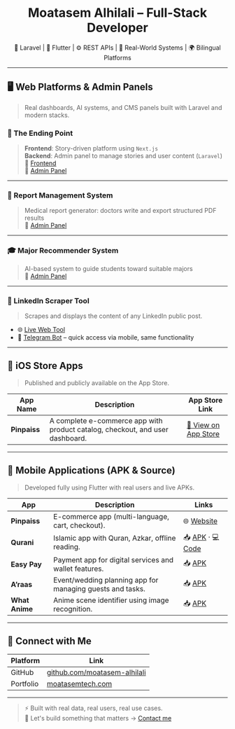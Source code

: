 <h1 align="center">Moatasem Alhilali – Full-Stack Developer</h1>

<p align="center">
  🧠 Laravel | 📱 Flutter | ⚙️ REST APIs | 🧪 Real-World Systems | 🌍 Bilingual Platforms
</p>

---

## 🖥️ Web Platforms & Admin Panels

> Real dashboards, AI systems, and CMS panels built with Laravel and modern stacks.

### 🌌 The Ending Point  
> **Frontend**: Story-driven platform using `Next.js`  
> **Backend**: Admin panel to manage stories and user content (`Laravel`)  
🔗 [Frontend](https://the-ending-point-front.vercel.app)  
🔐 [Admin Panel](https://test.moatasemtech.com/admin/login)

---

### 📑 Report Management System  
> Medical report generator: doctors write and export structured PDF results  
🔐 [Admin Panel](https://ecommerce.moatasemtech.com/admin/users)

---

### 🎓 Major Recommender System  
> AI-based system to guide students toward suitable majors  
🔐 [Admin Panel](http://findmajor.moatasemtech.com/admin)

---

### 🧠 LinkedIn Scraper Tool  
> Scrapes and displays the content of any LinkedIn public post.

- 🌐 [Live Web Tool](http://linkedin-scraper.moatasemtech.com)  
- 🤖 [Telegram Bot](https://t.me/nano_linkedin_scraper_bot) – quick access via mobile, same functionality

---

## 📱 iOS Store Apps

> Published and publicly available on the App Store.

| App Name      | Description                                         | App Store Link |
|---------------|-----------------------------------------------------|----------------|
| **Pinpaiss**  | A complete e-commerce app with product catalog, checkout, and user dashboard. | [🛒 View on App Store](https://apps.apple.com/us/app/%D8%A8%D9%86%D8%A8%D8%A7%D9%8A/id6478984981) |

---

## 📱 Mobile Applications (APK & Source)

> Developed fully using Flutter with real users and live APKs.

| App            | Description                                                               | Links |
|----------------|---------------------------------------------------------------------------|--------|
| **Pinpaiss**   | E-commerce app (multi-language, cart, checkout).                          | 🌐 [Website](https://pinpaiss.com) |
| **Qurani**     | Islamic app with Quran, Azkar, offline reading.                          | 📥 [APK](https://www.mediafire.com/file/tf86r57d05soyn4/quran-v2.apk/file) · 💻 [Code](https://github.com/moatasem-alhilali/qurani-master) |
| **Easy Pay**   | Payment app for digital services and wallet features.                    | 📥 [APK](https://www.mediafire.com/file/tw01yb8o3ntsk2t/easyapp-v1.apk/file) |
| **A’raas**     | Event/wedding planning app for managing guests and tasks.                | 📥 [APK](https://www.mediafire.com/file/lfe3s68c1q6mz8b/wedding-v1.apk/file) |
| **What Anime** | Anime scene identifier using image recognition.                          | 📥 [APK](https://www.mediafire.com/file/p2ikpeolq45f207/what-anime-v1.apk/file) | 💻 [Code](https://github.com/moatasem-alhilali/what-anime) |

---

## 🧭 Connect with Me

| Platform     | Link                                           |
|--------------|------------------------------------------------|
| GitHub       | [github.com/moatasem-alhilali](https://github.com/moatasem-alhilali) |
| Portfolio    | [moatasemtech.com](https://moatasemtech.com)  |

---

> ⚡ Built with real data, real users, real use cases.  
> 💬 Let's build something that matters → [Contact me](https://moatasemtech.com)
